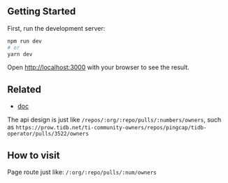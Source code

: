 ## Getting Started

First, run the development server:

```bash
npm run dev
# or
yarn dev
```

Open [http://localhost:3000](http://localhost:3000) with your browser to see the result.

## Related

- [doc](https://book.prow.tidb.net/plugins/owners.html)

The api design is just like `/repos/:org/:repo/pulls/:numbers/owners`, such as `https://prow.tidb.net/ti-community-owners/repos/pingcap/tidb-operator/pulls/3522/owners`

## How to visit

Page route just like: `/:org/:repo/pulls/:num/owners`
